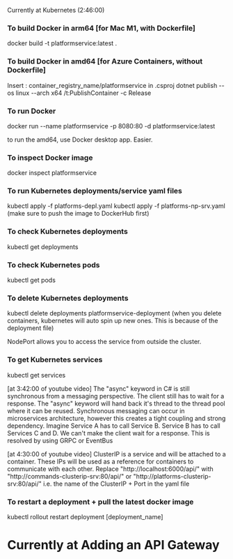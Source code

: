 Currently at Kubernetes (2:46:00)

### To build Docker in arm64 [for Mac M1, with Dockerfile]
docker build -t platformservice:latest .   

### To build Docker in amd64 [for Azure Containers, without Dockerfile]
Insert : 
<ContainerImageName>container_registry_name/platformservice</ContainerImageName> in .csproj
dotnet publish --os linux --arch x64 /t:PublishContainer -c Release

### To run Docker
docker run --name platformservice -p 8080:80 -d platformservice:latest 

to run the amd64, use Docker desktop app. Easier.

### To inspect Docker image
docker inspect platformservice 


### To run Kubernetes deployments/service yaml files
kubectl apply -f platforms-depl.yaml
kubectl apply -f platforms-np-srv.yaml
(make sure to push the image to DockerHub first)

### To check Kubernetes deployments
kubectl get deployments
### To check Kubernetes pods
kubectl get pods
### To delete Kubernetes deployments
kubectl delete deployments platformservice-deployment
(when you delete containers, kubernetes will auto spin up new ones. This is because of the deployment file)

NodePort allows you to access the service from outside the cluster.
### To get Kubernetes services
kubectl get services


[at 3:42:00 of youtube video]
The "async" keyword in C# is still synchronous from a messaging perspective. The client still has to wait for a response. The "async" keyword will hand back it's thread to the thread pool where it can be reused. Synchronous messaging can occur in microservices architecture, however this creates a tight coupling and strong dependency. Imagine Service A has to call Service B. Service B has to call Services C and D. We can't make the client wait for a response. This is resolved by using GRPC or EventBus 


[at 4:30:00 of youtube video]
ClusterIP is a service and will be attached to a container. These IPs will be used as a reference for containers to communicate with each other. Replace "http://localhost:6000/api/" with "http://commands-clusterip-srv:80/api/" or "http://platforms-clusterip-srv:80/api/" i.e. the name of the ClusterIP + Port in the yaml file 

### To restart a deployment + pull the latest docker image
kubectl rollout restart deployment [deployment_name]

# Currently at Adding an API Gateway
